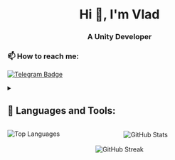<div>
<h1 align="center">Hi 👋, I'm Vlad</h1> <h3 align="center">A Unity Developer</h3> <p align="center"> </p> <p align="center">

### 📫 How to reach me:
[![Telegram Badge](https://img.shields.io/badge/-Telegram-000?style=flat-square&logo=Telegram&logoColor=blue&link=https://github.com/vininjr/)](https://t.me/zero_no_more)
  
  <details close> 
<summary><h2>📘 Languages and Tools:</h2></summary>

 <p align="left">
    <p align="left"> <a href="https://www.cprogramming.com/" target="_blank" rel="noreferrer"> 
    <img src="https://raw.githubusercontent.com/devicons/devicon/master/icons/unity/unity-original.svg" alt="Unity" width="40" height="40"/> </a><img src="https://raw.githubusercontent.com/devicons/devicon/ca28c779441053191ff11710fe24a9e6c23690d6/icons/csharp/csharp-original.svg" alt="C#" width="40" height="40"/> </a><img src="https://raw.githubusercontent.com/devicons/devicon/ca28c779441053191ff11710fe24a9e6c23690d6/icons/visualstudio/visualstudio-original.svg" alt="visualstudio" width="40" height="40"/> </a><img src="https://raw.githubusercontent.com/devicons/devicon/ca28c779441053191ff11710fe24a9e6c23690d6/icons/git/git-original.svg" alt="git" width="40" height="40"/> </a>
    </p>
    </details>
    
<p align="left"> <img align="left" src="https://github-readme-stats.vercel.app/api/top-langs?username=coutfantaendl&show_icons=true&locale=en&layout=compact&theme=radical" alt="Top Languages" /> </p><p align="center"> <img align="center" src="https://github-readme-stats.vercel.app/api?username=coutfantaendl&show_icons=true&locale=en&theme=radical" alt="GitHub Stats" /> </p> 
<p align="center"> <img align="center" src="https://github-readme-streak-stats.herokuapp.com/?user=coutfantaendl&theme=radical" alt="GitHub Streak" /> </p>
